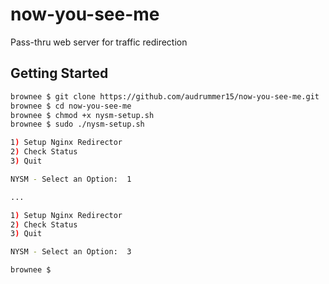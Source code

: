# now-you-see-me
Pass-thru web server for traffic redirection

## Getting Started

```bash
brownee $ git clone https://github.com/audrummer15/now-you-see-me.git
brownee $ cd now-you-see-me
brownee $ chmod +x nysm-setup.sh
brownee $ sudo ./nysm-setup.sh

1) Setup Nginx Redirector
2) Check Status
3) Quit

NYSM - Select an Option:  1

...

1) Setup Nginx Redirector
2) Check Status
3) Quit

NYSM - Select an Option:  3

brownee $
```
